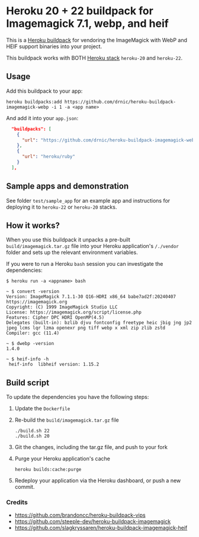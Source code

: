 # Heroku 20 + 22 buildpack for Imagemagick 7.1, webp, and heif

This is a [Heroku buildpack](http://devcenter.heroku.com/articles/buildpacks) for vendoring the ImageMagick with WebP and HEIF support binaries into your project.

This buildpack works with BOTH [Heroku stack](https://devcenter.heroku.com/articles/stack) `heroku-20` and `heroku-22`.

## Usage

Add this buildpack to your app:

```plain
heroku buildpacks:add https://github.com/drnic/heroku-buildpack-imagemagick-webp -i 1 -a <app name>
```

And add it into your `app.json`:

```json
  "buildpacks": [
    {
      "url": "https://github.com/drnic/heroku-buildpack-imagemagick-webp"
    },
    {
      "url": "heroku/ruby"
    }
  ],
```

## Sample apps and demonstration

See folder `test/sample_app` for an example app and instructions for deploying it to `heroku-22` or `heroku-20` stacks.

## How it works?

When you use this buildpack it unpacks a pre-built `build/imagemagick.tar.gz` file into your Heroku application's `/./vendor` folder and sets up the relevant environment variables.

If you were to run a Heroku `bash` session you can investigate the dependencies:

```plain
$ heroku run -a <appname> bash

~ $ convert -version
Version: ImageMagick 7.1.1-30 Q16-HDRI x86_64 babe7ad2f:20240407 https://imagemagick.org
Copyright: (C) 1999 ImageMagick Studio LLC
License: https://imagemagick.org/script/license.php
Features: Cipher DPC HDRI OpenMP(4.5)
Delegates (built-in): bzlib djvu fontconfig freetype heic jbig jng jp2 jpeg lcms lqr lzma openexr png tiff webp x xml zip zlib zstd
Compiler: gcc (11.4)

~ $ dwebp -version
1.4.0

~ $ heif-info -h
 heif-info  libheif version: 1.15.2
```

## Build script

To update the dependencies you have the following steps:

1. Update the `Dockerfile`
2. Re-build the `build/imagemagick.tar.gz` file

    ```plain
    ./build.sh 22
    ./build.sh 20
    ```

3. Git the changes, including the tar.gz file, and push to your fork
4. Purge your Heroku application's cache

   ```plain
   heroku builds:cache:purge
   ```

5. Redeploy your application via the Heroku dashboard, or push a new commit.

### Credits

* <https://github.com/brandoncc/heroku-buildpack-vips>
* <https://github.com/steeple-dev/heroku-buildpack-imagemagick>
* <https://github.com/slagkryssaren/heroku-buildpack-imagemagick-heif>
